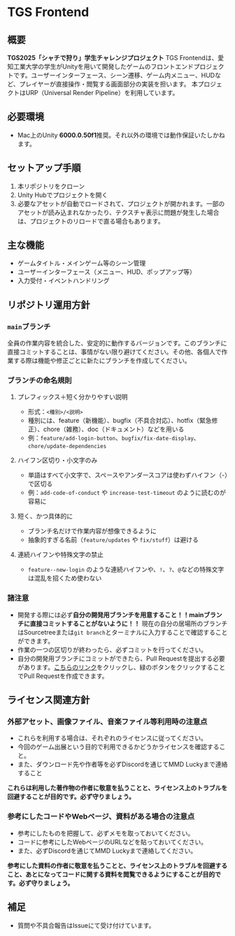 # TGS Frontend

## 概要

**TGS2025「シャチで狩り」学生チャレンジプロジェクト**
TGS Frontendは、愛知工業大学の学生がUnityを用いて開発したゲームのフロントエンドプロジェクトです。ユーザーインターフェース、シーン遷移、ゲーム内メニュー、HUDなど、プレイヤーが直接操作・閲覧する画面部分の実装を担います。
本プロジェクトはURP（Universal Render Pipeline）を利用しています。

## 必要環境

- Mac上のUnity **6000.0.50f1**推奨。それ以外の環境では動作保証いたしかねます。

## セットアップ手順

1. 本リポジトリをクローン
2. Unity Hubでプロジェクトを開く
3. 必要なアセットが自動でロードされて、プロジェクトが開かれます。一部のアセットが読み込まれなかったり、テクスチャ表示に問題が発生した場合は、プロジェクトのリロードで直る場合もあります。

## 主な機能

- ゲームタイトル・メインゲーム等のシーン管理
- ユーザーインターフェース（メニュー、HUD、ポップアップ等）
- 入力受付・イベントハンドリング

## リポジトリ運用方針

### `main`ブランチ
全員の作業内容を統合した、安定的に動作するバージョンです。このブランチに直接コミットすることは、事情がない限り避けてください。その他、各個人で作業する際は機能や修正ごとに新たにブランチを作成してください。

### ブランチの命名規則
1. プレフィックス＋短く分かりやすい説明
   - 形式：`<種別>/<説明>`
   - 種別には、feature（新機能）、bugfix（不具合対応）、hotfix（緊急修正）、chore（雑務）、doc（ドキュメント）などを用いる
   - 例：`feature/add-login-button`、`bugfix/fix-date-display`、`chore/update-dependencies`

2. ハイフン区切り・小文字のみ
   - 単語はすべて小文字で、スペースやアンダースコアは使わずハイフン（-）で区切る
   - 例：`add-code-of-conduct` や `increase-test-timeout` のように読むのが容易に

3. 短く、かつ具体的に
   - ブランチ名だけで作業内容が想像できるように
   - 抽象的すぎる名前（`feature/updates` や `fix/stuff`）は避ける

4. 連続ハイフンや特殊文字の禁止
   - `feature--new-login` のような連続ハイフンや、`!`、`?`、`@`などの特殊文字は混乱を招くため使わない

### 諸注意
* 開発する際には必ず**自分の開発用ブランチを用意すること！！mainブランチに直接コミットすることがないように！！**
  現在の自分の居場所のブランチはSourcetreeまたは`git branch`とターミナルに入力することで確認することができます。
* 作業の一つの区切りが終わったら、必ずコミットを行ってください。
* 自分の開発用ブランチにコミットができたら、Pull Requestを提出する必要があります。[こちらのリンク](https://github.com/tgs2025-ait/tgs-front/pulls)をクリックし、緑のボタンをクリックすることでPull Requestを作成できます。

## ライセンス関連方針

### 外部アセット、画像ファイル、音楽ファイル等利用時の注意点
- これらを利用する場合は、それぞれのライセンスに従ってください。
- 今回のゲーム出展という目的で利用できるかどうかライセンスを確認すること。
- また、ダウンロード先や作者等を必ずDiscordを通じてMMD Luckyまで連絡すること

**これらは利用した著作物の作者に敬意を払うことと、ライセンス上のトラブルを回避することが目的です。必ず守りましょう。**

### 参考にしたコードやWebページ、資料がある場合の注意点
- 参考にしたものを把握して、必ずメモを取っておいてください。
- コードに参考にしたWebページのURLなどを貼っておいてください。
- また、必ずDiscordを通じてMMD Luckyまで連絡してください。

**参考にした資料の作者に敬意を払うことと、ライセンス上のトラブルを回避すること、あとになってコードに関する資料を閲覧できるようにすることが目的です。必ず守りましょう。**

## 補足

- 質問や不具合報告はIssueにて受け付けています。

